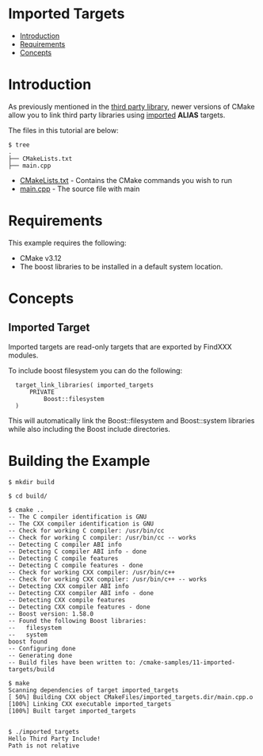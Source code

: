 # Imported Targets

- [Introduction](#Introduction)
- [Requirements](#Requirements)
- [Concepts](#Concepts)

# Introduction

As previously mentioned in the [third party library](../08-third-party-library), newer
versions of CMake allow you to link third party libraries using [imported](https://cmake.org/cmake/help/v3.12/prop_tgt/IMPORTED.html#prop_tgt:IMPORTED) **ALIAS** targets.

The files in this tutorial are below:

```
$ tree
.
├── CMakeLists.txt
├── main.cpp
```

  * [CMakeLists.txt](CMakeLists.txt) - Contains the CMake commands you wish to run
  * [main.cpp](main.cpp) - The source file with main

# Requirements

This example requires the following:

  * CMake v3.12
  * The boost libraries to be installed in a default system location. 

# Concepts

## Imported Target

Imported targets are read-only targets that are exported by FindXXX modules. 

To include boost filesystem you can do the following:

````
  target_link_libraries( imported_targets
      PRIVATE
          Boost::filesystem
  )
````

This will automatically link the Boost::filesystem and Boost::system libraries while also including the
Boost include directories.

# Building the Example

````
$ mkdir build

$ cd build/

$ cmake ..
-- The C compiler identification is GNU 
-- The CXX compiler identification is GNU
-- Check for working C compiler: /usr/bin/cc
-- Check for working C compiler: /usr/bin/cc -- works
-- Detecting C compiler ABI info
-- Detecting C compiler ABI info - done
-- Detecting C compile features
-- Detecting C compile features - done
-- Check for working CXX compiler: /usr/bin/c++
-- Check for working CXX compiler: /usr/bin/c++ -- works
-- Detecting CXX compiler ABI info
-- Detecting CXX compiler ABI info - done
-- Detecting CXX compile features
-- Detecting CXX compile features - done
-- Boost version: 1.58.0
-- Found the following Boost libraries:
--   filesystem
--   system
boost found
-- Configuring done
-- Generating done
-- Build files have been written to: /cmake-samples/11-imported-targets/build

$ make
Scanning dependencies of target imported_targets
[ 50%] Building CXX object CMakeFiles/imported_targets.dir/main.cpp.o
[100%] Linking CXX executable imported_targets
[100%] Built target imported_targets


$ ./imported_targets
Hello Third Party Include!
Path is not relative
````
